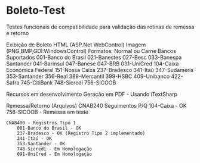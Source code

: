 # Boleto-Test
Testes funcionais de compatibilidade para validação das rotinas de remessa e retorno

Exibição de Boleto
	HTML (ASP.Net WebControl)
	Imagem (PNG,BMP,GDI:WindowsControl)
	Formatos: Normal ou Carne
	Bancos Suportados
		001-Banco do Brasil
        021-Banestes
        027-Besc
        033-Banespa Santander
        041-Barinsul
        047-Banese
        047-BRB
        091-UniCred
        104-Caixa Económica Federal
        151-Nossa Caixa
        237-Bradesco
        341-Itaú
        347-Sudameris
        353-Santander
        356-Real
        389-Mercantil
        399-HSBC
        409-Unibanco
        422-Safra
        745-CitiBank
        748-Sicredi
        756-SICOOB
	
Recursos em desenvolvimento
	Geração em PDF - Usando iTextSharp

Remessa/Retorno (Arquivos)
	CNAB240 Seguimentos P/Q
		104-Caixa - OK
		756-SICOOB - Remessa em teste

	CNAB400 - Registros Tipo 1
		001-Banco do Brasil - OK
		237-Bradesco - OK (Registro Tipo 2 implementado)
		341-Itaú - OK
		353-Santander - OK
		748-Sicredi - Em Homologação
		091-UniCred - Em Homologação
